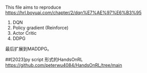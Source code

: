 This file aims to reproduce https://hrl.boyuai.com/chapter/2/dqn%E7%AE%97%E6%B3%95

1. DQN
2. Policy gradient (Reinforce)
3. Actor Critic
4. DDPG

最后扩展到MADDPG。

##[2023]py script 形式的HandsOnRL
https://github.com/peterwu4084/HandsOnRL/tree/main